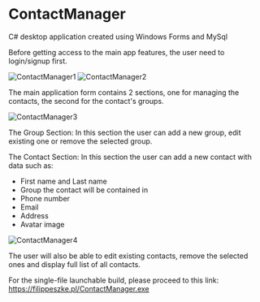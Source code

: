 # ContactManager
C# desktop application created using Windows Forms and MySql

Before getting access to the main app features, the user need to login/signup first.

![ContactManager1](https://user-images.githubusercontent.com/75435412/140179834-a95246fe-605c-497f-8d4a-6c060150befe.PNG)
![ContactManager2](https://user-images.githubusercontent.com/75435412/140179847-a5c4f65b-da3a-47e5-b60a-c1b4e9e4c530.PNG)

The main application form contains 2 sections, one for managing the contacts, the second for the contact's groups.

![ContactManager3](https://user-images.githubusercontent.com/75435412/140179801-1db04b17-6acc-43c6-9147-e8fd4575616d.PNG)

The Group Section: 
In this section the user can add a new group, edit existing one or remove the selected group.

The Contact Section: 
In this section the user can add a new contact with data such as:
- First name and Last name
- Group the contact will be contained in
- Phone number
- Email
- Address
- Avatar image

![ContactManager4](https://user-images.githubusercontent.com/75435412/140180060-4a323ec7-5a00-44a7-b0fa-17a63aaeb474.PNG)

The user will also be able to edit existing contacts, remove the selected ones and display full list of all contacts.

For the single-file launchable build, please proceed to this link: https://filippeszke.pl/ContactManager.exe
